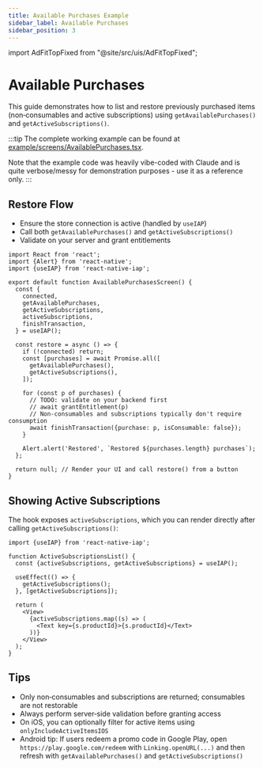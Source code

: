 ```yaml
---
title: Available Purchases Example
sidebar_label: Available Purchases
sidebar_position: 3
---
```


import AdFitTopFixed from "@site/src/uis/AdFitTopFixed";

# Available Purchases

<AdFitTopFixed />

This guide demonstrates how to list and restore previously purchased items (non‑consumables and active subscriptions) using `getAvailablePurchases()` and `getActiveSubscriptions()`.

:::tip
The complete working example can be found at [example/screens/AvailablePurchases.tsx](https://github.com/hyochan/react-native-iap/blob/main/example/screens/AvailablePurchases.tsx).

Note that the example code was heavily vibe-coded with Claude and is quite verbose/messy for demonstration purposes - use it as a reference only.
:::

## Restore Flow

- Ensure the store connection is active (handled by `useIAP`)
- Call both `getAvailablePurchases()` and `getActiveSubscriptions()`
- Validate on your server and grant entitlements

```tsx
import React from 'react';
import {Alert} from 'react-native';
import {useIAP} from 'react-native-iap';

export default function AvailablePurchasesScreen() {
  const {
    connected,
    getAvailablePurchases,
    getActiveSubscriptions,
    activeSubscriptions,
    finishTransaction,
  } = useIAP();

  const restore = async () => {
    if (!connected) return;
    const [purchases] = await Promise.all([
      getAvailablePurchases(),
      getActiveSubscriptions(),
    ]);

    for (const p of purchases) {
      // TODO: validate on your backend first
      // await grantEntitlement(p)
      // Non-consumables and subscriptions typically don't require consumption
      await finishTransaction({purchase: p, isConsumable: false});
    }

    Alert.alert('Restored', `Restored ${purchases.length} purchases`);
  };

  return null; // Render your UI and call restore() from a button
}
```

## Showing Active Subscriptions

The hook exposes `activeSubscriptions`, which you can render directly after calling `getActiveSubscriptions()`:

```tsx
import {useIAP} from 'react-native-iap';

function ActiveSubscriptionsList() {
  const {activeSubscriptions, getActiveSubscriptions} = useIAP();

  useEffect(() => {
    getActiveSubscriptions();
  }, [getActiveSubscriptions]);

  return (
    <View>
      {activeSubscriptions.map((s) => (
        <Text key={s.productId}>{s.productId}</Text>
      ))}
    </View>
  );
}
```

## Tips

- Only non‑consumables and subscriptions are returned; consumables are not restorable
- Always perform server‑side validation before granting access
- On iOS, you can optionally filter for active items using `onlyIncludeActiveItemsIOS`
- Android tip: If users redeem a promo code in Google Play, open `https://play.google.com/redeem` with `Linking.openURL(...)` and then refresh with `getAvailablePurchases()` and `getActiveSubscriptions()`

